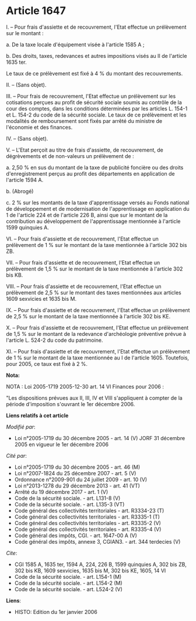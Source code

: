 # Article 1647

I. – Pour frais d'assiette et de recouvrement, l'Etat effectue un prélèvement sur le montant :

a. De la taxe locale d'équipement visée à l'article 1585 A ;

b. Des droits, taxes, redevances et autres impositions visés au II de l'article 1635 ter.

Le taux de ce prélèvement est fixé à 4 % du montant des recouvrements.

II. – (Sans objet).

III. – Pour frais de recouvrement, l'Etat effectue un prélèvement sur les cotisations perçues au profit de sécurité sociale
soumis au contrôle de la cour des comptes, dans les conditions déterminées par les articles L. 154-1 et L. 154-2 du code de
la sécurité sociale. Le taux de ce prélèvement et les modalités de remboursement sont fixés par arrêté du ministre de
l'économie et des finances.

IV. – (Sans objet).

V. – L'Etat perçoit au titre de frais d'assiette, de recouvrement, de dégrèvements et de non-valeurs un prélèvement de :

a. 2,50 % en sus du montant de la taxe de publicité foncière ou des droits d'enregistrement perçus au profit des départements
en application de l'article 1594 A.

b. (Abrogé)

c. 2 % sur les montants de la taxe d'apprentissage versés au Fonds national de développement et de modernisation de
l'apprentissage en application du 1 de l'article 224 et de l'article 226 B, ainsi que sur le montant de la contribution au
développement de l'apprentissage mentionnée à l'article 1599 quinquies A.

VI. – Pour frais d'assiette et de recouvrement, l'Etat effectue un prélèvement de 1 % sur le montant de la taxe mentionnée à
l'article 302 bis ZB.

VII. – Pour frais d'assiette et de recouvrement, l'Etat effectue un prélèvement de 1,5 % sur le montant de la taxe mentionnée
à l'article 302 bis KB.

VIII. – Pour frais d'assiette et de recouvrement, l'Etat effectue un prélèvement de 2,5 % sur le montant des taxes
mentionnées aux articles 1609 sexvicies et 1635 bis M.

IX. – Pour frais d'assiette et de recouvrement, l'Etat effectue un prélèvement de 2,5 % sur le montant de la taxe mentionnée
à l'article 302 bis KE.

X. – Pour frais d'assiette et de recouvrement, l'Etat effectue un prélèvement de 1,5 % sur le montant de la redevance
d'archéologie préventive prévue à l'article L. 524-2 du code du patrimoine.

XI. – Pour frais d'assiette et de recouvrement, l'Etat effectue un prélèvement de 1 % sur le montant de la taxe mentionnée au
I de l'article 1605. Toutefois, pour 2005, ce taux est fixé à 2 %.

**Nota:**

NOTA : Loi 2005-1719 2005-12-30 art. 14 VI Finances pour 2006 :

"Les dispositions prévues aux II, III, IV et VIII s'appliquent à compter de la période d'imposition s'ouvrant le 1er décembre
2006.

**Liens relatifs à cet article**

_Modifié par_:

  - Loi n°2005-1719 du 30 décembre 2005 - art. 14 (V) JORF 31 décembre 2005 en vigueur le 1er décembre 2006

_Cité par_:

  - Loi n°2005-1719 du 30 décembre 2005 - art. 46 (M)
  - Loi n°2007-1824 du 25 décembre 2007 - art. 5 (V)
  - Ordonnance n°2009-901 du 24 juillet 2009 - art. 10 (V)
  - Loi n°2013-1278 du 29 décembre 2013 - art. 41 (VT)
  - Arrêté du 19 décembre 2017 - art. 1 (V)
  - Code de la sécurité sociale. - art. L131-8 (V)
  - Code de la sécurité sociale. - art. L135-3 (VT)
  - Code général des collectivités territoriales - art. R3334-23 (T)
  - Code général des collectivités territoriales - art. R3335-1 (T)
  - Code général des collectivités territoriales - art. R3335-2 (V)
  - Code général des collectivités territoriales - art. R3335-4 (V)
  - Code général des impôts, CGI. - art. 1647-00 A (V)
  - Code général des impôts, annexe 3, CGIAN3. - art. 344 terdecies (V)

_Cite_:

  - CGI 1585 A, 1635 ter, 1594 A, 224, 226 B, 1599 quinquies A, 302 bis ZB, 302 bis KB, 1609 sexvicies, 1635 bis M, 302 bis KE, 1605, 14 VI
  - Code de la sécurité sociale. - art. L154-1 (M)
  - Code de la sécurité sociale. - art. L154-2 (M)
  - Code de la sécurité sociale. - art. L524-2 (V)

**Liens**:

  - HISTO: Edition du 1er janvier 2006
